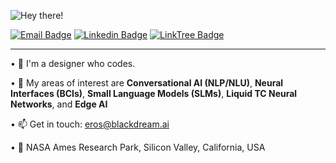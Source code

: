 ![Hey there!](https://media.tenor.com/acihnolEVYAAAAAC/goku-hi.gif)
 
[![Email Badge](https://img.shields.io/badge/-Email-c14438?style=flat-square&logo=Gmail&logoColor=white&link=mailto:eros@theotherEros.com)](mailto:eros@theotherEros.com)
[![Linkedin Badge](https://img.shields.io/badge/-LinkedIn-blue?style=flat-square&logo=Linkedin&logoColor=white&link=https://www.linkedin.com/in/erosmarcello)](https://www.linkedin.com/in/erosmarcello/)
[![LinkTree Badge](https://img.shields.io/badge/Press-12100E?style=flat-square&logo=medium&logoColor=green&link=https://linktr.ee/erosmarcello/)](https://linktr.ee/erosmarcello/)

--- 

• 🧠 I'm a designer who codes.

• 🖤 My areas of interest are **Conversational AI (NLP/NLU)**, **Neural Interfaces (BCIs)**, **Small Language Models (SLMs)**, **Liquid TC Neural Networks**, and  **Edge AI** 
    
• 📫 Get in touch: [eros@blackdream.ai](mailto:eros@blackdream.ai)
    
• 📍 NASA Ames Research Park, Silicon Valley, California, USA
